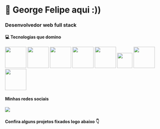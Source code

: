 # 🙂 George Felipe aqui :))

 <h3> Desenvolvedor web full stack </h3> 

<h4>💻 Tecnologias que domino</h4> 

<div style="display: inline"> 
 <img widht="70" height="70" src="https://cdn.jsdelivr.net/gh/devicons/devicon/icons/react/react-original-wordmark.svg" />
  
 <img widht="70" height="70" src="https://cdn.jsdelivr.net/gh/devicons/devicon/icons/typescript/typescript-original.svg" />
  
 <img widht="70" height="70" src="https://cdn.jsdelivr.net/gh/devicons/devicon/icons/nodejs/nodejs-original-wordmark.svg" />
      
 <img widht="70" height="70" src="https://cdn.jsdelivr.net/gh/devicons/devicon/icons/express/express-original-wordmark.svg" />
            
 <img widht="70" height="70" src="https://cdn.jsdelivr.net/gh/devicons/devicon/icons/tailwindcss/tailwindcss-original-wordmark.svg" />
          
 <img widht="50" height="50" src="https://cdn.jsdelivr.net/gh/devicons/devicon/icons/materialui/materialui-original.svg" />
 
 <img widht="70" height="70" src="https://cdn.jsdelivr.net/gh/devicons/devicon/icons/mysql/mysql-original-wordmark.svg" />
  
 <img widht="70" height="70" src="https://cdn.jsdelivr.net/gh/devicons/devicon/icons/mongodb/mongodb-original-wordmark.svg" />         
          
</div>
 
<h4> Minhas redes sociais </h4>
<a href="https://www.linkedin.com/in/george-felipe-82782120a/" > <img src="https://img.shields.io/badge/linkedin-%230077B5.svg?style=for-the-badge&logo=linkedin&logoColor=white" /> </a>

###

<h4> Confira alguns projetos fixados logo abaixo 👇	  </h4>
